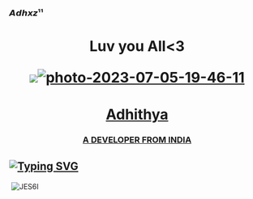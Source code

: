 ### 𝘼𝙙𝙝𝙭𝙯¹¹



<h1> <p align="center">Luv you All<3

<p align="center">
  <a href="https://github.com/JES6I/Cyber-Adhii"><img src="<a href="<a href="https://ibb.co/vwVhgkK"><img src="https://i.ibb.co/NVtrQKH/photo-2023-07-05-19-46-11.jpg" alt="photo-2023-07-05-19-46-11">
                                         
<h1 align="center">Adhithya</h1>
<h3 align="center">A DEVELOPER FROM INDIA</h3>
  
  ## [![Typing SVG](https://readme-typing-svg.herokuapp.com?font=Rockstar-ExtraBold&color=F33A6A&lines=WELCOME+TO+JESTI+GIT;CREATED+BY+ADHI+8x;I+AM+AN+EDITOR+JOIN+DISCORD+FOR+MORE)](https://git.io/typing-svg)




<p>&nbsp;<img align="center" src="https://github-readme-stats.vercel.app/api?username=JES6I&show_icons=true&locale=en" alt="JES6I" /></p>
